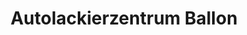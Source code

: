 ---
title: "Autolackierzentrum Ballon"
url: /wernigerode/autolackierzentrum-ballon/
shop: Autowerkstatt
---